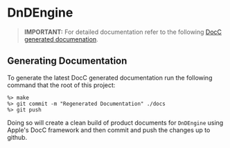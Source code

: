 # DnDEngine

> **IMPORTANT:** For detailed documentation refer to the following [DocC generated documenation](https://mdevsco.github.io/DnDEngine/documentation/dndengine/dndplayer).


## Generating Documentation
To generate the latest DocC generated documentation run the following command that the root of this project:

```
%> make
%> git commit -m "Regenerated Documentation" ./docs
%> git push
```

Doing so will create a clean build of product documents for `DnDEngine` using Apple's DocC framework and then commit and push the changes up to github.